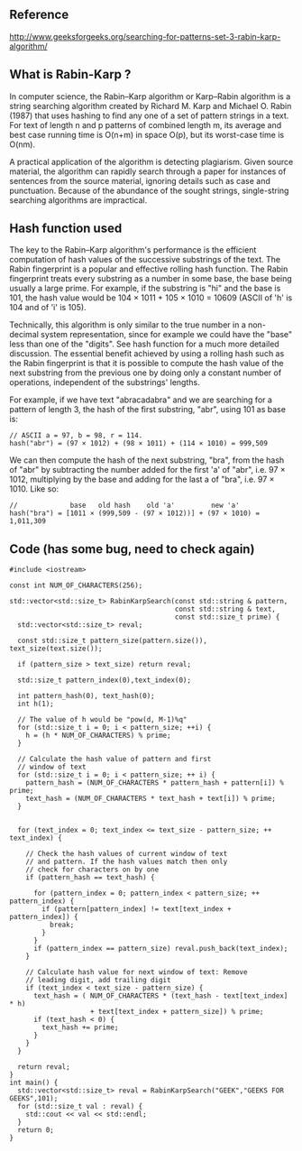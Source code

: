 ## Reference

http://www.geeksforgeeks.org/searching-for-patterns-set-3-rabin-karp-algorithm/

## What is Rabin-Karp ?
In computer science, the Rabin–Karp algorithm or Karp–Rabin algorithm is a string searching algorithm created by Richard M. Karp and Michael O. Rabin (1987) that uses hashing to find any one of a set of pattern strings in a text. For text of length n and p patterns of combined length m, its average and best case running time is O(n+m) in space O(p), but its worst-case time is O(nm).

A practical application of the algorithm is detecting plagiarism. Given source material, the algorithm can rapidly search through a paper for instances of sentences from the source material, ignoring details such as case and punctuation. Because of the abundance of the sought strings, single-string searching algorithms are impractical.

## Hash function used
The key to the Rabin–Karp algorithm's performance is the efficient computation of hash values of the successive substrings of the text. The Rabin fingerprint is a popular and effective rolling hash function. The Rabin fingerprint treats every substring as a number in some base, the base being usually a large prime. For example, if the substring is "hi" and the base is 101, the hash value would be 104 × 1011 + 105 × 1010 = 10609 (ASCII of 'h' is 104 and of 'i' is 105).

Technically, this algorithm is only similar to the true number in a non-decimal system representation, since for example we could have the "base" less than one of the "digits". See hash function for a much more detailed discussion. The essential benefit achieved by using a rolling hash such as the Rabin fingerprint is that it is possible to compute the hash value of the next substring from the previous one by doing only a constant number of operations, independent of the substrings' lengths.

For example, if we have text "abracadabra" and we are searching for a pattern of length 3, the hash of the first substring, "abr", using 101 as base is:

```
// ASCII a = 97, b = 98, r = 114. 
hash("abr") = (97 × 1012) + (98 × 1011) + (114 × 1010) = 999,509 
```

We can then compute the hash of the next substring, "bra", from the hash of "abr" by subtracting the number added for the first 'a' of "abr", i.e. 97 × 1012, multiplying by the base and adding for the last a of "bra", i.e. 97 × 1010. Like so:

```
//             base   old hash    old 'a'         new 'a'
hash("bra") = [1011 × (999,509 - (97 × 1012))] + (97 × 1010) = 1,011,309
```

## Code (has some bug, need to check again)

~~~~
#include <iostream>

const int NUM_OF_CHARACTERS(256);

std::vector<std::size_t> RabinKarpSearch(const std::string & pattern,
                                         const std::string & text,
                                         const std::size_t prime) {
  std::vector<std::size_t> reval;
  
  const std::size_t pattern_size(pattern.size()), text_size(text.size());

  if (pattern_size > text_size) return reval;
  
  std::size_t pattern_index(0),text_index(0);
  
  int pattern_hash(0), text_hash(0);
  int h(1);
  
  // The value of h would be "pow(d, M-1)%q"
  for (std::size_t i = 0; i < pattern_size; ++i) {
    h = (h * NUM_OF_CHARACTERS) % prime;
  }
  
  // Calculate the hash value of pattern and first
  // window of text
  for (std::size_t i = 0; i < pattern_size; ++ i) {
    pattern_hash = (NUM_OF_CHARACTERS * pattern_hash + pattern[i]) % prime;
    text_hash = (NUM_OF_CHARACTERS * text_hash + text[i]) % prime;
  }

  
  for (text_index = 0; text_index <= text_size - pattern_size; ++ text_index) {

    // Check the hash values of current window of text
    // and pattern. If the hash values match then only
    // check for characters on by one
    if (pattern_hash == text_hash) {

      for (pattern_index = 0; pattern_index < pattern_size; ++ pattern_index) {
        if (pattern[pattern_index] != text[text_index + pattern_index]) {
          break;
        }
      }
      if (pattern_index == pattern_size) reval.push_back(text_index);
    }
 
    // Calculate hash value for next window of text: Remove
    // leading digit, add trailing digit
    if (text_index < text_size - pattern_size) {
      text_hash = ( NUM_OF_CHARACTERS * (text_hash - text[text_index] * h)
                    + text[text_index + pattern_size]) % prime;
      if (text_hash < 0) {
        text_hash += prime;
      }
    }
  }

  return reval;
}
int main() {
  std::vector<std::size_t> reval = RabinKarpSearch("GEEK","GEEKS FOR GEEKS",101);
  for (std::size_t val : reval) {
    std::cout << val << std::endl;
  }
  return 0;
}
~~~~
